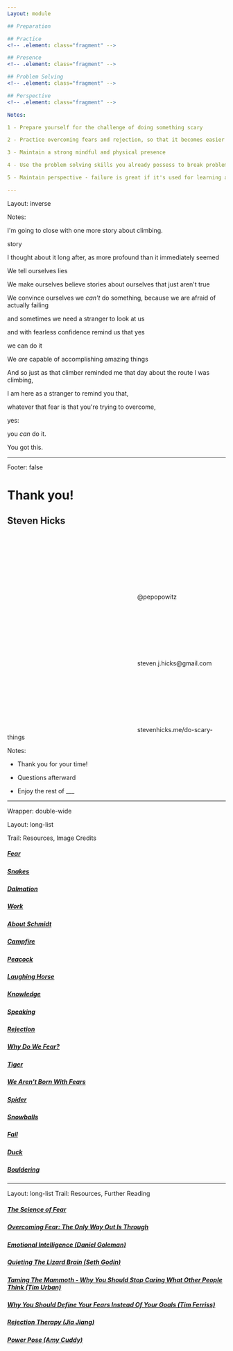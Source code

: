 ```yaml
---
Layout: module

## Preparation

## Practice
<!-- .element: class="fragment" -->

## Presence
<!-- .element: class="fragment" -->

## Problem Solving
<!-- .element: class="fragment" -->

## Perspective
<!-- .element: class="fragment" -->

Notes:

1 - Prepare yourself for the challenge of doing something scary

2 - Practice overcoming fears and rejection, so that it becomes easier

3 - Maintain a strong mindful and physical presence

4 - Use the problem solving skills you already possess to break problems down

5 - Maintain perspective - failure is great if it's used for learning and growing.

---
```


Layout: inverse

<!-- .slide: data-background="/images/bouldering.jpg" -->

Notes:

I'm going to close with one more story about climbing.

story

I thought about it long after, as more profound than it immediately seemed

We tell ourselves lies

We make ourselves believe stories about ourselves that just aren't true

We convince ourselves we _can't_ do something, because we are afraid of actually failing

and sometimes we need a stranger to look at us

and with fearless confidence remind us that yes

we can do it

We _are_ capable of accomplishing amazing things

And so just as that climber reminded me that day about the route I was climbing,

I am here as a stranger to remind you that,

whatever that fear is that you're trying to overcome,

yes:

you _can_ do it.

You got this.

---

Footer: false

<!-- .slide: data-background="/images/cover.png" class="title" -->

# **Thank you!**

## Steven Hicks

<svg class="icon">
  <use xlink:href="#si-zocial-twitter" />
</svg>@pepopowitz

<svg class="icon">
  <use xlink:href="#si-zocial-email" />
</svg>steven.j.hicks@gmail.com

<svg class="icon">
  <use xlink:href="#si-zocial-cloudapp" />
</svg>stevenhicks.me/do-scary-things

Notes:

- Thank you for your time!

- Questions afterward

- Enjoy the rest of \_\_\_

---

Wrapper: double-wide

Layout: long-list

Trail: Resources, Image Credits

##### [Fear](https://unsplash.com/photos/yyxmzQLUrqY)

##### [Snakes](https://www.pexels.com/photo/reptile-snake-snape-36448/)

##### [Dalmation](https://www.flickr.com/photos/photosightfaces/17232325990)

##### [Work](https://www.pexels.com/photo/man-in-white-shirt-using-macbook-pro-52608/)

##### [About Schmidt](https://www.amazon.com/About-Schmidt-Jack-Nicholson/dp/B00AP8XC02)

##### [Campfire](https://unsplash.com/photos/S_VbdMTsdiA)

##### [Peacock](https://unsplash.com/photos/lXR2boS_O94)

##### [Laughing Horse](https://unsplash.com/photos/MCauAnBJeig)

##### [Knowledge](https://unsplash.com/photos/hHL08lF7Ikc)

##### [Speaking](https://unsplash.com/photos/LETdkk7wHQk)

##### [Rejection](https://unsplash.com/photos/kFVmYjK6hZ8)

##### [Why Do We Fear?](https://unsplash.com/photos/8xAA0f9yQnE)

##### [Tiger](https://unsplash.com/photos/ExxXjNeBS20)

##### [We Aren't Born With Fears](https://unsplash.com/photos/hLMqQ10XUlQ)

##### [Spider](https://unsplash.com/photos/O-D0CdnDYEU)

##### [Snowballs](https://flickr.com/photos/19melissa68/5426884312/)

##### [Fail](https://www.gratisography.com/)

##### [Duck](https://www.gratisography.com/)

##### [Bouldering](https://unsplash.com/photos/NY1D4Zni7fc)

---

Layout: long-list
Trail: Resources, Further Reading

##### [The Science of Fear](http://www.cnn.com/2015/10/29/health/science-of-fear/index.html)

##### [Overcoming Fear: The Only Way Out Is Through](https://www.psychologytoday.com/us/blog/insight-therapy/201009/overcoming-fear-the-only-way-out-is-through)

##### [Emotional Intelligence (Daniel Goleman)](https://www.amazon.com/Emotional-Intelligence-Matter-More-Than/dp/055338371X/ref=sr_1_1?ie=UTF8&qid=1507858356&sr=8-1)

##### [Quieting The Lizard Brain (Seth Godin)](https://vimeo.com/5895898)

##### [Taming The Mammoth - Why You Should Stop Caring What Other People Think (Tim Urban)](https://waitbutwhy.com/2014/06/taming-mammoth-let-peoples-opinions-run-life.html)

##### [Why You Should Define Your Fears Instead Of Your Goals (Tim Ferriss)](https://www.ted.com/talks/tim_ferriss_why_you_should_define_your_fears_instead_of_your_goals)

##### [Rejection Therapy (Jia Jiang)](http://www.rejectiontherapy.com/)

##### [Power Pose (Amy Cuddy)](https://www.ted.com/talks/amy_cuddy_your_body_language_shapes_who_you_are)
